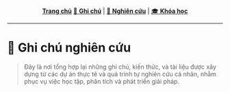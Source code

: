 <p align="center">
  <a href="home/"> <strong>Trang chủ</strong></a>
  <a href="notes/">📝 <strong>Ghi chú</strong></a> |
  <a href="research/">🔬 <strong>Nghiên cứu</strong></a> |
  <a href="courses/">🎓 <strong>Khóa học</strong></a>
</p>

---

# 🔬 Ghi chú nghiên cứu
> Đây là nơi tổng hợp lại những ghi chú, kiến thức, và tài liệu được xây dựng từ các dự án thực tê và quá trình tự nghiên cứu cá nhân, nhằm phục vụ việc học tập, phân tích và phát triển giải pháp.


